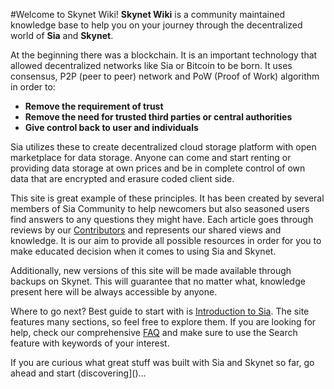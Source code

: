 #Welcome to Skynet Wiki!
**Skynet Wiki** is a community maintained knowledge base to help you on your journey through the decentralized world of **Sia** and **Skynet**.

At the beginning there was a blockchain. It is an important technology that allowed decentralized networks like Sia or Bitcoin to be born. It uses consensus, P2P (peer to peer) network and PoW (Proof of Work) algorithm in order to:

- **Remove the requirement of trust**
- **Remove the need for trusted third parties or central authorities**
- **Give control back to user and individuals**

Sia utilizes these to create decentralized cloud storage platform with open marketplace for data storage. Anyone can come and start renting or providing data storage at own prices and be in complete control of own data that are encrypted and erasure coded client side.

This site is great example of these principles. It has been created by several members of Sia Community to help newcomers but also seasoned users find answers to any questions they might have. Each article goes through reviews by our [Contributors]() and represents our shared views and knowledge. It is our aim to provide all possible resources in order for you to make educated decision when it comes to using Sia and Skynet.

Additionally, new versions of this site will be made available through backups on Skynet. This will guarantee that no matter what, knowledge present here will be always accessible by anyone.

Where to go next?
Best guide to start with is [Introduction to Sia](). The site features many sections, so feel free to explore them. If you are looking for help, check our comprehensive [FAQ]() and make sure to use the Search feature with keywords of your interest.

If you are curious what great stuff was built with Sia and Skynet so far, go ahead and start (discovering]()…

